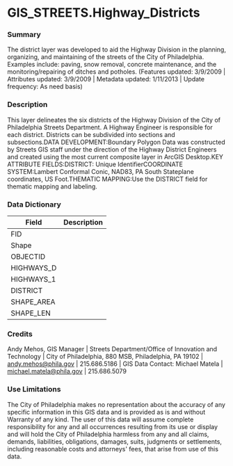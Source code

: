 # GIS_STREETS.Highway_Districts

### Summary  

The district layer was developed to aid the Highway Division in the planning, organizing, and maintaining of the streets of the City of Philadelphia.  Examples include: paving, snow removal, concrete maintenance, and the monitoring/repairing of ditches and potholes. (Features updated:  3/9/2009 | Attributes updated: 3/9/2009 | Metadata updated: 1/11/2013 | Update frequency: As need basis)  
  


### Description  

This layer delineates the six districts of the Highway Division of the City of Philadelphia Streets Department. A Highway Engineer is responsible for each district. Districts can be subdivided into sections and subsections.DATA DEVELOPMENT:Boundary Polygon Data was constructed by Streets GIS staff under the direction of the Highway District Engineers and created using the most current composite layer in ArcGIS Desktop.KEY ATTRIBUTE FIELDS:DISTRICT: Unique IdentifierCOORDINATE SYSTEM:Lambert Conformal Conic, NAD83, PA South Stateplane coordinates, US Foot.THEMATIC MAPPING:Use the DISTRICT field for thematic mapping and labeling.  

### Data Dictionary

| Field | Description  
| ----- | :----------:  
| FID |  
| Shape |  
| OBJECTID |  
| HIGHWAYS_D |  
| HIGHWAYS_1 |  
| DISTRICT |  
| SHAPE_AREA |  
| SHAPE_LEN |  


### Credits  

Andy Mehos, GIS Manager | Streets Department/Office of Innovation and Technology | City of Philadelphia, 880 MSB, Philadelphia, PA 19102 |  andy.mehos@phila.gov | 215.686.5186 | GIS Data Contact: Michael Matela | michael.matela@phila.gov | 215.686.5079   


### Use Limitations  

The City of Philadelphia makes no representation about the accuracy of any specific information in this GIS data and is provided as is and without Warranty of any kind. The user of this data will assume complete responsibility for any and all occurrences resulting from its use or display and will hold the City of Philadelphia harmless from any and all claims, demands, liabilities, obligations, damages, suits, judgments or settlements, including reasonable costs and attorneys' fees, that arise from use of this data.